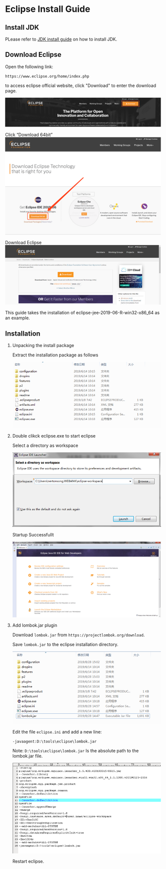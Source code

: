 # Eclipse Install Guide

## Install JDK
PLease refer to [JDK install guide](https://github.com/WeBankPartners/we-cmdb/blob/master/cmdb-wiki/docs/developer/jdk_install_guide_en.md) on how to install JDK.

## Download Eclipse

Open the following link:
	
	https://www.eclipse.org/home/index.php
to access eclipse official website, click "Download" to enter the download page.

![eclipse_download_1](images/eclipse_download_1.png)

Click “Download 64bit”
![eclipse_download_1](images/eclipse_download_2.png)

Download Eclipse
![eclipse_download_1](images/eclipse_download_3.png)

This guide takes the installation of eclipse-jee-2019-06-R-win32-x86_64 as an example.

## Installation
1. Unpacking the install package
	
	Extract the installation package as follows

	![eclipse_install_1](images/eclipse_install_1.png)

2. Double clikck eclipse.exe to start eclipse
	
	Select a directory as workspace
	
	![eclipse_install_2](images/eclipse_install_2.png)
	
	Startup Successfullt

	![eclipse_install_3](images/eclipse_install_3.png)

3. Add lombok.jar plugin
	
	Download `lombok.jar` from `https://projectlombok.org/download`.
	
	Save `lombok.jar` to the eclipse installation directory.

	![eclipse_lombok_1](images/eclipse_lombok_1.png)

	Edit the file `eclipse.ini` and add a new line:
	
	```
	-javaagent:D:\tools\eclipse\lombok.jar
	```

	Note: `D:\tools\eclipse\lombok.jar` Is the absolute path to the lombok.jar file.

	![eclipse_lombok_2](images/eclipse_lombok_2.png)

	Restart eclipse.
